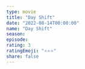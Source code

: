 ```yaml
---
type: movie
title: "Day Shift"
date: "2022-08-14T00:00:00"
name: "Day Shift"
season:
episode:
rating: 3
ratingEmoji: "⭐️⭐️⭐️"
share: false
---
```

